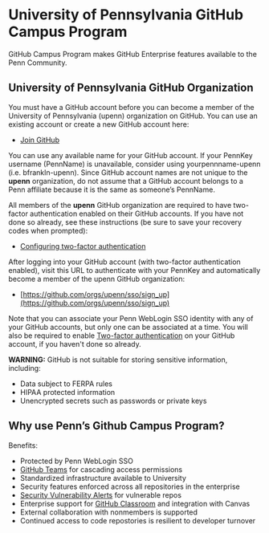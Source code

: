 # University of Pennsylvania GitHub Campus Program
GitHub Campus Program makes GitHub Enterprise features available to the Penn Community.

## University of Pennsylvania GitHub Organization
You must have a GitHub account before you can become a member of the University of Pennsylvania (upenn) organization on GitHub. You can use an existing account or create a new GitHub account here:

* [Join GitHub](https://github.com/)

You can use any available name for your GitHub account. If your PennKey username (PennName) is unavailable, consider using yourpennname-upenn (i.e. bfrankln-upenn). Since GitHub account names are not unique to the **upenn** organization, do not assume that a GitHub account belongs to a Penn affiliate because it is the same as someone’s PennName.

All members of the **upenn** GitHub organization are required to have two-factor authentication enabled on their GitHub accounts. If you have not done so already, see these instructions (be sure to save your recovery codes when prompted):

* [Configuring two-factor authentication](https://docs.github.com/en/authentication/securing-your-account-with-two-factor-authentication-2fa/configuring-two-factor-authentication)

After logging into your GitHub account (with two-factor authentication enabled), visit this URL to authenticate with your PennKey and automatically become a member of the upenn GitHub organization:

* [https://github.com/orgs/upenn/sso/sign_up](https://github.com/orgs/upenn/sso/sign_up)

Note that you can associate your Penn WebLogin SSO identity with any of your GitHub accounts, but only one can be associated at a time. You will also be required to enable [Two-factor authentication](https://docs.github.com/en/free-pro-team@latest/github/authenticating-to-github/accessing-github-using-two-factor-authentication) on your GitHub account, if you haven't done so already.

**WARNING:** GitHub is not suitable for storing sensitive information, including:

* Data subject to FERPA rules
* HIPAA protected information
* Unencrypted secrets such as passwords or private keys

## Why use Penn’s Github Campus Program?

Benefits:

* Protected by Penn WebLogin SSO
* [GitHub Teams](https://docs.github.com/en/free-pro-team@latest/github/setting-up-and-managing-organizations-and-teams/about-teams) for cascading access permissions
* Standardized infrastructure available to University
* Security features enforced across all repositories in the enterprise
* [Security Vulnerability Alerts](https://docs.github.com/en/free-pro-team@latest/github/managing-security-vulnerabilities/about-alerts-for-vulnerable-dependencies) for vulnerable repos
* Enterprise support for [GitHub Classroom](https://docs.github.com/en/free-pro-team@latest/education/manage-coursework-with-github-classroom/basics-of-setting-up-github-classroom) and integration with Canvas
* External collaboration with nonmembers is supported
* Continued access to code repostories is resilient to developer turnover

